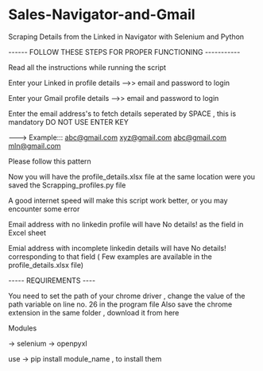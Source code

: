 # Sales-Navigator-and-Gmail
Scraping Details from the  Linked in Navigator with Selenium and Python


------ FOLLOW THESE STEPS FOR PROPER FUNCTIONING -----------

Read all the instructions while running the script 

Enter your Linked in profile details -->> email and password to login

Enter your Gmail profile details -->> email and password to login


Enter the email address's to fetch details seperated by SPACE , this is mandatory DO NOT USE ENTER KEY

---> Example::: abc@gmail.com xyz@gmail.com abc@gmail.com mln@gmail.com

Please follow this pattern


Now you will have the profile_details.xlsx file at the same location were you saved the Scrapping_profiles.py file

A good internet speed will make this script work better, or you may encounter some error

Email address with no linkedin profile will have No details! as the field in Excel sheet

Emial address with incomplete linkedin details will have No details! corresponding to that field ( Few examples are available in the profile_details.xlsx file)

----- REQUIREMENTS ----

You need to set the path of your chrome driver , change the value of the path variable on line no. 26 in the program file
Also save the chrome extension in the same folder , download it from here

Modules 

-> selenium
-> openpyxl

use -> pip install module_name , to install them
